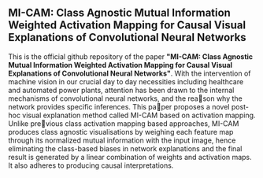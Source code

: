 ## MI-CAM: Class Agnostic Mutual Information Weighted Activation Mapping for Causal Visual Explanations of Convolutional Neural Networks
This is the official github repository of the paper **"MI-CAM: Class Agnostic Mutual Information Weighted Activation Mapping for Causal Visual Explanations of Convolutional Neural Networks"**. With the intervention of machine vision in our crucial day to day necessities including healthcare and automated power plants, attention has been drawn to the internal mechanisms of convolutional neural networks, and the reason why the network provides specific inferences. This paper proposes a novel post-hoc visual explanation method called MI-CAM based on activation mapping. Unlike previous class activation mapping based approaches, MI-CAM produces class agnostic visualisations by weighing each
feature map through its normalized mutual information with the input image, hence eliminating the class-based biases in network explanations and the final result is generated by a linear combination of weights and activation maps. It also adheres to producing causal interpretations. 

